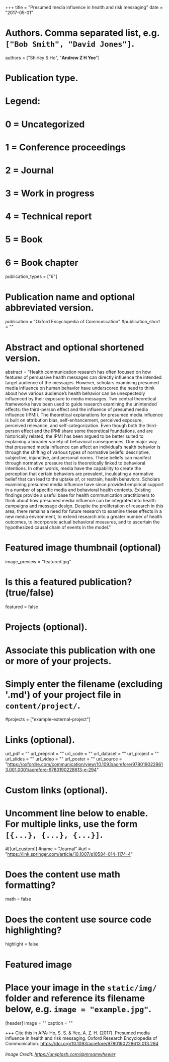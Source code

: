 +++
title = "Presumed media influence in health and risk messaging"
date = "2017-05-01"

# Authors. Comma separated list, e.g. `["Bob Smith", "David Jones"]`.

authors = ["Shirley S Ho", "**Andrew Z H Yee**"]

# Publication type.
# Legend:
# 0 = Uncategorized
# 1 = Conference proceedings
# 2 = Journal
# 3 = Work in progress
# 4 = Technical report
# 5 = Book
# 6 = Book chapter
publication_types = ["6"]

# Publication name and optional abbreviated version.
publication = "Oxford Encyclopedia of Communication"
#publication_short = ""

# Abstract and optional shortened version.

abstract = "Health communication research has often focused on how features of persuasive health messages can directly influence the intended target audience of the messages. However, scholars examining presumed media influence on human behavior have underscored the need to think about how various audience’s health behavior can be unexpectedly influenced by their exposure to media messages. Two central theoretical frameworks have been used to guide research examining the unintended effects: the third-person effect and the influence of presumed media influence (IPMI). The theoretical explanations for presumed media influence is built on attribution bias, self-enhancement, perceived exposure, perceived relevance, and self-categorization. Even though both the third-person effect and the IPMI share some theoretical foundations, and are historically related, the IPMI has been argued to be better suited to explaining a broader variety of behavioral consequences. One major way that presumed media influence can affect an individual’s health behavior is through the shifting of various types of normative beliefs: descriptive, subjective, injunctive, and personal norms. These beliefs can manifest through normative pressure that is theoretically linked to behavioral intentions. In other words, media have the capability to create the perception that certain behaviors are prevalent, inculcating a normative belief that can lead to the uptake of, or restrain, health behaviors. Scholars examining presumed media influence have since provided empirical support in a number of specific media and behavioral health contexts. Existing findings provide a useful base for health communication practitioners to think about how presumed media influence can be integrated into health campaigns and message design. Despite the proliferation of research in this area, there remains a need for future research to examine these effects in a new media environment, to extend research into a greater number of health outcomes, to incorporate actual behavioral measures, and to ascertain the hypothesized causal chain of events in the model."

# Featured image thumbnail (optional)
image_preview = "featured.jpg"

# Is this a featured publication? (true/false)
featured = false

# Projects (optional).
#   Associate this publication with one or more of your projects.
#   Simply enter the filename (excluding '.md') of your project file in `content/project/`.
#projects = ["example-external-project"]

# Links (optional).
url_pdf = ""
url_preprint = ""
url_code = ""
url_dataset = ""
url_project = ""
url_slides = ""
url_video = ""
url_poster = ""
url_source = "https://oxfordre.com/communication/view/10.1093/acrefore/9780190228613.001.0001/acrefore-9780190228613-e-294"

# Custom links (optional).
#   Uncomment line below to enable. For multiple links, use the form `[{...}, {...}, {...}]`.
#[[url_custom]]
#name = "Journal"
#url = "https://link.springer.com/article/10.1007/s10584-014-1174-4"

# Does the content use math formatting?
math = false

# Does the content use source code highlighting?
highlight = false
  
# Featured image
# Place your image in the `static/img/` folder and reference its filename below, e.g. `image = "example.jpg"`.
[header]
image = ""
caption = ""

+++
Cite this in APA: Ho, S. S. & Yee, A. Z. H. (2017). Presumed media influence in health and risk messaging. Oxford Research Encyclopedia of Communication. https://doi.org/10.1093/acrefore/9780190228613.013.294
<br/>
<br/>
*Image Credit: https://unsplash.com/@mrsamwheeler*
